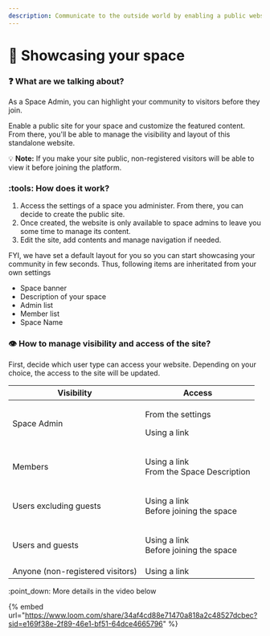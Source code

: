 ```yaml
---
description: Communicate to the outside world by enabling a public website for your space
---
```


# 📣 Showcasing your space

### :question: What are we talking about?

As a Space Admin, you can highlight your community to visitors before they join.

Enable a public site for your space and customize the featured content. From there, you'll be able to manage the visibility and layout of this standalone website.

&#x20;:bulb: **Note:** If you make your site public, non-registered visitors will be able to view it before joining the platform.

### &#x20;:tools: How does it work?

1. Access the settings of a space you administer. From there, you can decide to create the public site.
2. Once created, the website is only available to space admins to leave you some time to manage its content.
3. Edit the site, add contents and manage navigation if needed.

FYI, we have set a default layout for you so you can start showcasing your community in few seconds. Thus, following items are inheritated from your own settings

* Space banner
* Description of your space
* Admin list
* Member list
* Space Name

### :eye: How to manage visibility and access of the site?&#x20;

First, decide which user type can access your website. Depending on your choice, the access to the site will be updated.

| Visibility                       | Access                                            |
| -------------------------------- | ------------------------------------------------- |
| Space Admin                      | <p>From the settings </p><p>Using a link</p>      |
| Members                          | <p>Using a link<br>From the Space Description</p> |
| Users excluding guests           | <p>Using a link<br>Before joining the space</p>   |
| Users and guests                 | <p>Using a link<br>Before joining the space</p>   |
| Anyone (non-registered visitors) | Using a link                                      |

:point\_down: More details in the video below



{% embed url="https://www.loom.com/share/34af4cd88e71470a818a2c48527dcbec?sid=e169f38e-2f89-46e1-bf51-64dce4665796" %}
